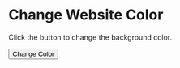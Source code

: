 <html>
<head>
    <title>Change Website Color</title>
    <style>
        body {
            transition: background-color 0.5s;
        }
    </style>
</head>
<body>

<h1>Change Website Color</h1>
<p>Click the button to change the background color.</p>

<button id="colorButton">Change Color</button>

<script>
    const colors = ["#FF5733", "#33FF57", "#5733FF", "#33A0FF", "#FF33A0"];
    let currentIndex = 0;

    document.getElementById("colorButton").addEventListener("click", () => {
        document.body.style.backgroundColor = colors[currentIndex];
        currentIndex = (currentIndex + 1) % colors.length;
    });
</script>

</body>
</html>
